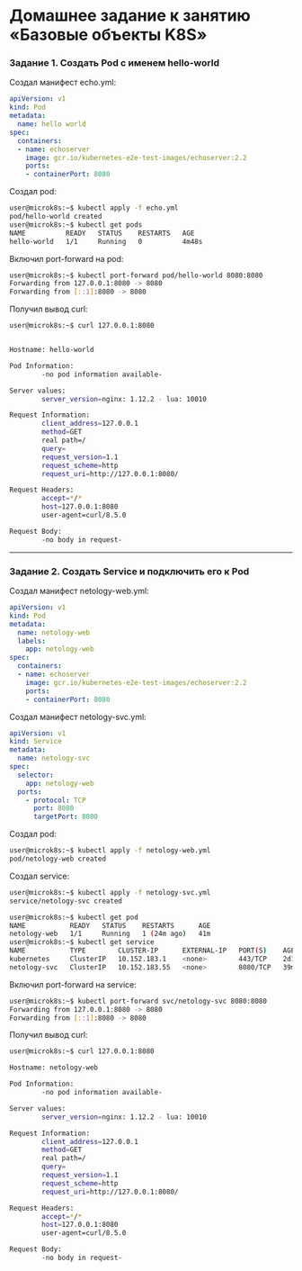 # Домашнее задание к занятию «Базовые объекты K8S»
### Задание 1. Создать Pod с именем hello-world

Создал манифест echo.yml:

```yml
apiVersion: v1
kind: Pod
metadata:
  name: hello world
spec:
  containers:
  - name: echoserver
    image: gcr.io/kubernetes-e2e-test-images/echoserver:2.2
    ports:
    - containerPort: 8080
```
Cоздал pod:
```bash
user@microk8s:~$ kubectl apply -f echo.yml
pod/hello-world created
user@microk8s:~$ kubectl get pods
NAME          READY   STATUS    RESTARTS   AGE
hello-world   1/1     Running   0          4m48s
```
Включил port-forward на pod:
```bash
user@microk8s:~$ kubectl port-forward pod/hello-world 8080:8080
Forwarding from 127.0.0.1:8080 -> 8080
Forwarding from [::1]:8080 -> 8080
```
Получил вывод curl:
```bash
user@microk8s:~$ curl 127.0.0.1:8080


Hostname: hello-world

Pod Information:
        -no pod information available-

Server values:
        server_version=nginx: 1.12.2 - lua: 10010

Request Information:
        client_address=127.0.0.1
        method=GET
        real path=/
        query=
        request_version=1.1
        request_scheme=http
        request_uri=http://127.0.0.1:8080/

Request Headers:
        accept=*/*
        host=127.0.0.1:8080
        user-agent=curl/8.5.0

Request Body:
        -no body in request-
```


------

### Задание 2. Создать Service и подключить его к Pod

Создал манифест netology-web.yml:
```yml
apiVersion: v1
kind: Pod
metadata:
  name: netology-web
  labels: 
    app: netology-web
spec:
  containers:
  - name: echoserver
    image: gcr.io/kubernetes-e2e-test-images/echoserver:2.2
    ports:
    - containerPort: 8080

```
Создал манифест netology-svc.yml:
```yml
apiVersion: v1
kind: Service
metadata:
  name: netology-svc
spec:
  selector:
    app: netology-web
  ports:
    - protocol: TCP
      port: 8080
      targetPort: 8080

```
Создал pod:
```bash
user@microk8s:~$ kubectl apply -f netology-web.yml 
pod/netology-web created
```
Создал service:
```bash
user@microk8s:~$ kubectl apply -f netology-svc.yml 
service/netology-svc created
```
```bash
user@microk8s:~$ kubectl get pod
NAME           READY   STATUS    RESTARTS      AGE
netology-web   1/1     Running   1 (24m ago)   41m
user@microk8s:~$ kubectl get service
NAME           TYPE        CLUSTER-IP      EXTERNAL-IP   PORT(S)    AGE
kubernetes     ClusterIP   10.152.183.1    <none>        443/TCP    2d1h
netology-svc   ClusterIP   10.152.183.55   <none>        8080/TCP   39m
```
Включил port-forward на service:
```bash
user@microk8s:~$ kubectl port-forward svc/netology-svc 8080:8080
Forwarding from 127.0.0.1:8080 -> 8080
Forwarding from [::1]:8080 -> 8080
```
Получил вывод curl:
```bash
user@microk8s:~$ curl 127.0.0.1:8080

Hostname: netology-web

Pod Information:
        -no pod information available-

Server values:
        server_version=nginx: 1.12.2 - lua: 10010

Request Information:
        client_address=127.0.0.1
        method=GET
        real path=/
        query=
        request_version=1.1
        request_scheme=http
        request_uri=http://127.0.0.1:8080/

Request Headers:
        accept=*/*  
        host=127.0.0.1:8080  
        user-agent=curl/8.5.0  

Request Body:
        -no body in request-
```
